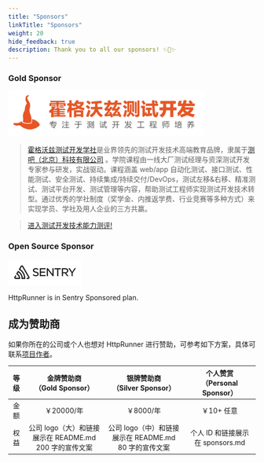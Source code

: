 ```yaml
---
title: "Sponsors"
linkTitle: "Sponsors"
weight: 20
hide_feedback: true
description: Thank you to all our sponsors! ✨🍰✨
---
```


### Gold Sponsor

[<img src="/image/hogwarts.jpeg" alt="霍格沃兹测试开发学社" width="400">](https://ceshiren.com/)

> [霍格沃兹测试开发学社](http://qrcode.testing-studio.com/f?from=httprunner&url=https://ceshiren.com)是业界领先的测试开发技术高端教育品牌，隶属于[测吧（北京）科技有限公司](http://qrcode.testing-studio.com/f?from=httprunner&url=https://www.testing-studio.com) 。学院课程由一线大厂测试经理与资深测试开发专家参与研发，实战驱动。课程涵盖 web/app 自动化测试、接口测试、性能测试、安全测试、持续集成/持续交付/DevOps，测试左移&右移、精准测试、测试平台开发、测试管理等内容，帮助测试工程师实现测试开发技术转型。通过优秀的学社制度（奖学金、内推返学费、行业竞赛等多种方式）来实现学员、学社及用人企业的三方共赢。

> [进入测试开发技术能力测评!](http://qrcode.testing-studio.com/f?from=httprunner&url=https://ceshiren.com/t/topic/14940)

### Open Source Sponsor

[<img src="/image/sentry-logo-black.svg" alt="Sentry" width="150">](https://sentry.io/_/open-source/)

HttpRunner is in Sentry Sponsored plan.

## 成为赞助商

如果你所在的公司或个人也想对 HttpRunner 进行赞助，可参考如下方案，具体可联系[项目作者](mailto:debugtalk@gmail.com)。

| 等级 | 金牌赞助商<br/>（Gold Sponsor） | 银牌赞助商<br/>（Silver Sponsor）| 个人赞赏<br/>（Personal Sponsor） |
|:---:|:---:|:---:|:---:|
| 金额 |  ￥20000/年 | ￥8000/年 | ￥10+ 任意 |
| 权益 |  公司 logo（大）和链接展示在 README.md<br/>200 字的宣传文案 | 公司 logo（中）和链接展示在 README.md<br/>80 字的宣传文案| 个人 ID 和链接展示在 sponsors.md |
